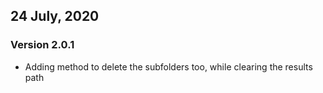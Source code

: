 ## 24 July, 2020
### Version 2.0.1
* Adding method to delete the subfolders too, while clearing the results path
